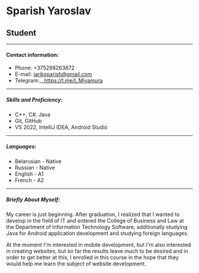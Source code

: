 # Sparish Yaroslav
## Student

___

#### Contact information:
* Phone: +375298263672
* E-mail: iariksparish@gmail.com
* Telegram:__https://t.me/I_Miyamura

___

##### Skills and Proficiency:
* С++, С#, Java
* Git, GitHub
* VS 2022, IntelliJ IDEA, Android Studio

___

##### Languages:
* Belarusian - Native
* Russian - Native
* English - A1
* French - A2

___

##### Briefly About Myself:
My career is just beginning. After graduation, I realized that I wanted to develop in the field of IT and entered the College of Business and Law at the Department of Information Technology Software, additionally studying Java for Android application development and studying foreign languages.

At the moment I'm interested in mobile development, but I'm also interested in creating websites, but so far the results leave much to be desired and in order to get better at this, I enrolled in this course in the hope that they would help me learn the subject of website development.
